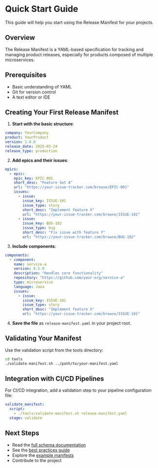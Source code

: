 # Quick Start Guide

This guide will help you start using the Release Manifest for your projects.

## Overview

The Release Manifest is a YAML-based specification for tracking and managing product releases, especially for products composed of multiple microservices.

## Prerequisites

- Basic understanding of YAML
- Git for version control
- A text editor or IDE

## Creating Your First Release Manifest

1. **Start with the basic structure**:

```yaml
company: YourCompany
product: YourProduct
version: 1.0.0
release_date: 2025-05-24
release_type: production
```

2. **Add epics and their issues**:

```yaml
epics:
  - epic:
    epic_key: EPIC-001
    short_desc: "Feature Set A"
    url: "https://your-issue-tracker.com/browse/EPIC-001"
    issues:
      - issue:
        issue_key: ISSUE-101
        issue_type: story
        short_desc: "Implement feature X"
        url: "https://your-issue-tracker.com/browse/ISSUE-101"
      - issue:
        issue_key: BUG-102
        issue_type: bug
        short_desc: "Fix issue with feature Y"
        url: "https://your-issue-tracker.com/browse/BUG-102"
```

3. **Include components**:

```yaml
components:
  - component:
    name: service-a
    version: 0.5.0
    description: "Handles core functionality"
    repository: "https://github.com/your-org/service-a"
    type: microservice
    language: Java
    issues:
      - issue:
        issue_key: ISSUE-101
        issue_type: story
        short_desc: "Implement feature X"
        url: "https://your-issue-tracker.com/browse/ISSUE-101"
```

4. **Save the file** as `release-manifest.yaml` in your project root.

## Validating Your Manifest

Use the validation script from the tools directory:

```sh
cd tools
./validate-manifest.sh ../path/to/your-manifest.yaml
```

## Integration with CI/CD Pipelines

For CI/CD integration, add a validation step to your pipeline configuration file:

```yaml
validate_manifest:
  script:
    - ./tools/validate-manifest.sh release-manifest.yaml
  stage: validate
```

## Next Steps

- Read the [full schema documentation](schema-documentation.md)
- See the [best practices guide](best-practices.md)
- Explore the [example manifests](../examples/)
- Contribute to the project
